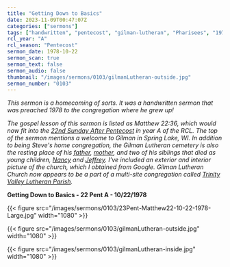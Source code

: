 ```yaml
---
title: "Getting Down to Basics"
date: 2023-11-09T00:47:07Z
categories: ["sermons"]
tags: ["handwritten", "pentecost", "gilman-lutheran", "Pharisees", "1978"]
rcl_year: "A"
rcl_season: "Pentecost"
sermon_date: 1978-10-22
sermon_scan: true
sermon_text: false
sermon_audio: false
thumbnail: "/images/sermons/0103/gilmanLutheran-outside.jpg"
sermon_number: "0103"
---
```


_This sermon is a homecoming of sorts. It was a handwritten sermon that was preached 1978 to the congregation where he grew up!_

<!--more-->

_The gospel lesson of this sermon is listed as Matthew 22:36, which would now fit into the [22nd Sunday After Pentecost](https://lectionary.library.vanderbilt.edu/texts/?y=17134&z=p&d=81) in year A of the RCL. The top of the sermon mentions a welcome to Gilman in Spring Lake, WI. In addition to being Steve's home congregation, the Gilman Lutheran cemetery is also the resting place of his [father](https://www.findagrave.com/memorial/153889223/maynard-larson), [mother](https://www.findagrave.com/memorial/153889305/marveda-larson), and two of his siblings that died as young children, [Nancy](https://www.findagrave.com/memorial/103653645/nancy-kae-larson) and [Jeffrey](https://www.findagrave.com/memorial/103653522/jeffrey-lee-larson). I've included an exterior and interior picture of the church, which I obtained from Google. Gilman Lutheran Church now appears to be a part of a multi-site congregation called [Trinity Valley Lutheran Parish](https://www.tvlpsv.com/)._

**Getting Down to Basics - 22 Pent A - 10/22/1978**

{{< figure src="/images/sermons/0103/23Pent-Matthew22-10-22-1978-Large.jpg" width="1080" >}}

{{< figure src="/images/sermons/0103/gilmanLutheran-outside.jpg" width="1080" >}}

{{< figure src="/images/sermons/0103/gilmanLutheran-inside.jpg" width="1080" >}}